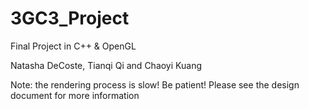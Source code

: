 # 3GC3_Project

Final Project in C++ & OpenGL

Natasha DeCoste, Tianqi Qi and Chaoyi Kuang

Note: the rendering process is slow! Be patient!
      Please see the design document for more information
